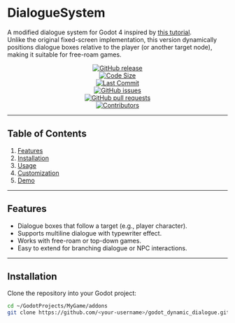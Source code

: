 # DialogueSystem

A modified dialogue system for Godot 4 inspired by [this tutorial](https://www.youtube.com/watch?v=CxA7o8ouyHM).  
Unlike the original fixed-screen implementation, this version dynamically positions dialogue boxes relative to the player (or another target node), making it suitable for free-roam games.

<div align="center">

[![GitHub release](https://img.shields.io/github/release/<your-username>/godot_dynamic_dialogue.svg)](https://github.com/<your-username>/godot_dynamic_dialogue/releases)  
[![Code Size](https://img.shields.io/github/languages/code-size/<your-username>/godot_dynamic_dialogue.svg?branch=main)](https://github.com/<your-username>/godot_dynamic_dialogue?branch=main)  
[![Last Commit](https://img.shields.io/github/last-commit/<your-username>/godot_dynamic_dialogue.svg)](https://github.com/<your-username>/godot_dynamic_dialogue/commits/main)  
[![GitHub issues](https://img.shields.io/github/issues/<your-username>/godot_dynamic_dialogue)](https://github.com/<your-username>/godot_dynamic_dialogue/issues)  
[![GitHub pull requests](https://img.shields.io/github/issues-pr/<your-username>/godot_dynamic_dialogue)](https://github.com/<your-username>/godot_dynamic_dialogue/pulls)  
[![Contributors](https://img.shields.io/github/contributors/<your-username>/godot_dynamic_dialogue.svg)](https://github.com/<your-username>/godot_dynamic_dialogue/graphs/contributors)  

</div>

---

## Table of Contents

1. [Features](#features)  
2. [Installation](#installation)  
3. [Usage](#usage)  
4. [Customization](#customization)  
5. [Demo](#demo)  

---

## Features

- Dialogue boxes that follow a target (e.g., player character).  
- Supports multiline dialogue with typewriter effect.  
- Works with free-roam or top-down games.  
- Easy to extend for branching dialogue or NPC interactions.  

---

## Installation

Clone the repository into your Godot project:

```bash
cd ~/GodotProjects/MyGame/addons
git clone https://github.com/<your-username>/godot_dynamic_dialogue.git
